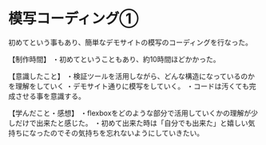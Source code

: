 # 模写コーディング①

初めてという事もあり、簡単なデモサイトの模写のコーディングを行なった。

【制作時間】
・初めてということもあり、約10時間ほどかかった。

【意識したこと】
・検証ツールを活用しながら、どんな構造になっているのかを理解をしていく
・デモサイト通りに模写をしていく。
・コードは汚くても完成させる事を意識する。


【学んだこと・感想】
・flexboxをどのような部分で活用していくかの理解が少しだけで出来たと感じた。
・初めて出来た時は「自分でも出来た」と嬉しい気持ちになったのでその気持ちを忘れないようにしていきたい。